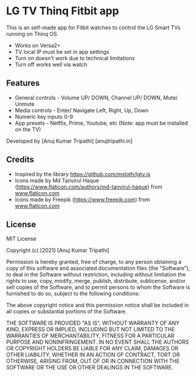 # LG TV Thinq Fitbit app

This is an self-made app for Fitbit watches to control the LG Smart TVs running on Thinq OS.

- Works on Versa2+
- TV local IP must be set in app settings
- Turn on doesn't work due to technical limitations
- Turn off works well via watch

## Features

- General controls - Volume UP/ DOWN, Channel UP/ DOWN, Mute/ Unmute
- Media controls - Enter/ Navigate Left, Right, Up, Down
- Numeric key inputs 0-9
- App presets - Netflix, Prime, Youtube, etc (Note: app must be installed on the TV)

Developed by [Anuj Kumar Tripathi] [anujtripathi.in]

## Credits
- Inspired by the library https://github.com/msloth/lgtv.js
- Icons made by Md Tanvirul Haque (https://www.flaticon.com/authors/md-tanvirul-haque) from www.flaticon.com
- Icons made by Freepik (https://www.freepik.com) from www.flaticon.com

## License

MIT License

Copyright (c) [2021] [Anuj Kumar Tripathi]

Permission is hereby granted, free of charge, to any person obtaining a copy
of this software and associated documentation files (the "Software"), to deal
in the Software without restriction, including without limitation the rights
to use, copy, modify, merge, publish, distribute, sublicense, and/or sell
copies of the Software, and to permit persons to whom the Software is
furnished to do so, subject to the following conditions:

The above copyright notice and this permission notice shall be included in all
copies or substantial portions of the Software.

THE SOFTWARE IS PROVIDED "AS IS", WITHOUT WARRANTY OF ANY KIND, EXPRESS OR
IMPLIED, INCLUDING BUT NOT LIMITED TO THE WARRANTIES OF MERCHANTABILITY,
FITNESS FOR A PARTICULAR PURPOSE AND NONINFRINGEMENT. IN NO EVENT SHALL THE
AUTHORS OR COPYRIGHT HOLDERS BE LIABLE FOR ANY CLAIM, DAMAGES OR OTHER
LIABILITY, WHETHER IN AN ACTION OF CONTRACT, TORT OR OTHERWISE, ARISING FROM,
OUT OF OR IN CONNECTION WITH THE SOFTWARE OR THE USE OR OTHER DEALINGS IN THE
SOFTWARE.
